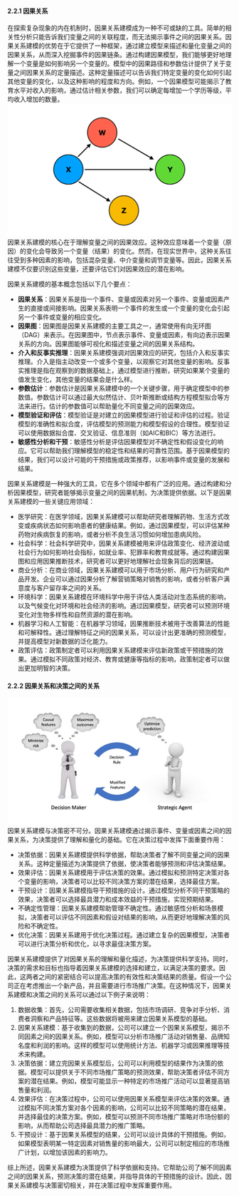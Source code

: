 
#### 2.2.1  因果关系
在探索复杂现象的内在机制时，因果关系建模成为一种不可或缺的工具。简单的相关性分析只能告诉我们变量之间的关联程度，而无法揭示事件之间的因果关系。因果关系建模的优势在于它提供了一种框架，通过建立模型来描述和量化变量之间的因果关系，从而深入挖掘事件的因果链条。通过构建因果模型，我们能够更好地理解一个变量是如何影响另一个变量的。模型中的因果路径和参数估计提供了关于变量之间因果关系的定量描述。这种定量描述可以告诉我们特定变量的变化如何引起其他变量的变化，以及这种影响的程度和方向。例如，一个因果模型可能揭示了教育水平对收入的影响，通过估计相关参数，我们可以确定每增加一个学历等级，平均收入增加的数量。
![image.png](./assets/1715854570164-5fdf0cdd-bfc6-4a82-8e6c-744a077007f2.png)
因果关系建模的核心在于理解变量之间的因果效应。这种效应意味着一个变量（原因）的变化会导致另一个变量（结果）的变化。然而，在现实世界中，这种关系往往受到多种因素的影响，包括混杂变量、中介变量和调节变量等。因此，因果关系建模不仅要识别这些变量，还要评估它们对因果效应的潜在影响。

因果关系建模的基本概念包括以下几个要点：

- **因果关系**：因果关系是指一个事件、变量或因素对另一个事件、变量或因素产生的直接或间接影响。因果关系表明一个事件的发生或一个变量的变化会引起另一个事件或变量的相应变化。
- **因果图**：因果图是因果关系建模的主要工具之一，通常使用有向无环图（DAG）来表示。在因果图中，节点表示事件、变量或因素，有向边表示因果关系的方向。因果图能够可视化和描述变量之间的因果关系结构。
- **介入和反事实推理**：因果关系建模强调对因果效应的研究，包括介入和反事实推理。介入是指主动改变一个或多个变量，以观察它对其他变量的影响。反事实推理是指在观察到的数据基础上，通过模型进行推断，研究如果某个变量的值发生变化，其他变量的结果会是什么样。
- **参数估计**：参数估计是因果关系建模中的一个关键步骤，用于确定模型中的参数值。参数估计可以通过最大似然估计、贝叶斯推断或结构方程模型拟合等方法来进行。估计的参数值可以帮助量化不同变量之间的因果效应。
- **模型验证和评估**：模型验证是对建立的因果模型进行验证和评估的过程。验证模型的准确性和拟合度，评估模型的预测能力和模型假设的合理性。模型验证可以使用数据拟合度、交叉验证、信息准则（如AIC和BIC）等方法进行。
- **敏感性分析和干预**：敏感性分析是评估因果模型对不确定性和假设变化的响应。它可以帮助我们理解模型的稳定性和结果的可靠性范围。基于因果模型的结果，我们可以设计可能的干预措施或政策推荐，以影响事件或变量的发展和结果。

因果关系建模是一种强大的工具，它在多个领域中都有广泛的应用。通过构建和分析因果模型，研究者能够揭示变量之间的因果机制，为决策提供依据。以下是因果关系建模的一些关键应用领域：

- 医学研究：在医学领域，因果关系建模可以帮助研究者理解药物、生活方式改变或疾病状态如何影响患者的健康结果。例如，通过因果模型，可以评估某种药物对疾病恢复的影响，或者分析不良生活习惯如何增加患病风险。
- 社会科学：社会科学研究中，因果关系建模被用来评估政策变化、经济波动或社会行为如何影响社会指标，如就业率、犯罪率和教育成就等。通过构建因果图和应用因果推断技术，研究者可以更好地理解社会现象背后的因果链。
- 商业分析：在商业领域，因果关系建模可以用于市场分析、用户行为研究和产品开发。企业可以通过因果分析了解营销策略对销售的影响，或者分析客户满意度与客户留存率之间的关系。
- 环境科学：因果关系建模在环境科学中用于评估人类活动对生态系统的影响，以及气候变化对环境和社会经济的影响。通过因果模型，研究者可以预测环境变化对生物多样性和自然资源的潜在影响。
- 机器学习和人工智能：在机器学习领域，因果推断技术被用于改善算法的性能和可解释性。通过理解特征之间的因果关系，可以设计出更准确的预测模型，并提高模型对新数据的泛化能力。
- 政策评估：政策制定者可以利用因果关系建模来评估新政策或干预措施的效果。通过模拟不同政策对经济、教育或健康等指标的影响，政策制定者可以做出更加明智的决策。

#### 2.2.2  因果关系和决策之间的关系
![](./assets/1715854709257-3982acd5-8dc9-4251-93a1-2baf6ff57ac5.jpeg)
因果关系建模与决策密不可分。因果关系建模通过揭示事件、变量或因素之间的因果关系，为决策提供了理解和量化的基础。它在决策过程中发挥下面重要作用：

- 决策依据：因果关系建模提供科学依据，帮助决策者了解不同变量之间的因果关系。这种定量描述为决策提供了依据，使决策者能够预测和评估决策结果。
- 效果评估：因果关系建模用于评估决策的效果。通过模拟和预测特定决策对各个变量的影响，决策者可以比较不同决策方案的潜在结果，选择最佳方案。
- 干预设计：因果关系建模指导干预措施的设计。通过模型分析不同干预策略的效果，决策者可以选择最具潜力和成本效益的干预措施，实现预期结果。
- 不确定性管理：因果关系建模帮助管理不确定性。通过敏感性分析和场景模拟，决策者可以评估不同因素和假设对结果的影响，从而更好地理解决策的风险和不确定性。
- 优化决策：因果关系建用于优化决策过程。通过建立复杂的因果模型，决策者可以进行决策分析和优化，以寻求最佳决策方案。

因果关系建模提供了对因果关系的理解和量化描述，为决策提供科学支持。同时，决策的需求和目标也指导着因果关系建模的选择和建立，以满足决策的要求。因此，这两者之间的紧密结合可以提高决策的有效性和决策结果的质量。假设一个公司正在考虑推出一个新产品，并且需要进行市场推广决策。在这种情况下，因果关系建模和决策之间的关系可以通过以下例子来说明：

1. 数据收集：首先，公司需要收集相关数据，包括市场调研、竞争对手分析、消费者洞察和产品特征等。这些数据将被用来建立因果关系模型的基础。
2. 因果关系建模：基于收集到的数据，公司可以建立一个因果关系模型，揭示不同因素之间的因果关系。例如，模型可以分析市场推广活动对销售量、品牌知名度和利润的影响。这样的模型可以使用统计方法、机器学习或因果推理等技术来构建。
3. 决策依据：建立完因果关系模型后，公司可以利用模型的结果作为决策的依据。模型可以提供关于不同市场推广策略的预测效果，帮助决策者评估不同方案的潜在结果。例如，模型可能显示一种特定的市场推广活动可以显著提高销售量和利润。
4. 效果评估：在决策过程中，公司可以使用因果关系模型来评估决策的效果。通过模拟不同决策方案对各个因素的影响，公司可以比较不同策略的潜在结果，并选择最佳的决策方案。例如，模型可以预测不同市场推广策略对市场份额的影响，从而帮助公司选择最具潜力的推广策略。
5. 干预设计：基于因果关系模型的结果，公司可以设计具体的干预措施。例如，如果模型表明某一特定因素对销售量的影响最大，公司可以制定相应的市场推广计划，以增加该因素的影响力。

综上所述，因果关系建模为决策提供了科学依据和支持。它帮助公司了解不同因素之间的因果关系，预测决策的潜在结果，并指导具体的干预措施的设计。因此，因果关系建模与决策密切相关，并在决策过程中发挥重要作用。
